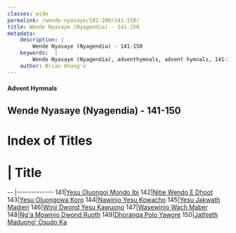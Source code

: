 ```yaml
---
classes: wide
permalink: /wende-nyasaye/101-200/141-150/
title: Wende Nyasaye (Nyagendia) - 141-150
metadata:
    description: |
        Wende Nyasaye (Nyagendia) - 141-150
    keywords:  |
        Wende Nyasaye (Nyagendia), adventhymnals, advent hymnals, 141-150
    author: Brian Onang'o
---
```


#### Advent Hymnals
## Wende Nyasaye (Nyagendia) - 141-150

# Index of Titles
# | Title                        
-- |-------------
141|[Yesu Oluongoi Mondo Ibi](/wende-nyasaye/101-200/141-150/Yesu-Oluongoi-Mondo-Ibi)
142|[Nitie Wendo E Dhoot](/wende-nyasaye/101-200/141-150/Nitie-Wendo-E-Dhoot)
143|[Yesu Oluongowa Koro](/wende-nyasaye/101-200/141-150/Yesu-Oluongowa-Koro)
144|[Nawinjo Yesu Kowacho](/wende-nyasaye/101-200/141-150/Nawinjo-Yesu-Kowacho)
145|[Yesu Jakwath Madieri](/wende-nyasaye/101-200/141-150/Yesu-Jakwath-Madieri)
146|[Winji Dwond Yesu Kawuono](/wende-nyasaye/101-200/141-150/Winji-Dwond-Yesu-Kawuono)
147|[Wasewinjo Wach Maber](/wende-nyasaye/101-200/141-150/Wasewinjo-Wach-Maber)
148|[Ng'a Mowinjo Dwond Ruoth](/wende-nyasaye/101-200/141-150/Ng'a-Mowinjo-Dwond-Ruoth)
149|[Dhoranga Polo Yawore](/wende-nyasaye/101-200/141-150/Dhoranga-Polo-Yawore)
150|[Jathieth Maduong' Osudo Ka](/wende-nyasaye/101-200/141-150/Jathieth-Maduong'-Osudo-Ka)